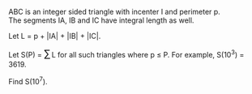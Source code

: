 <p>
ABC is an integer sided triangle with incenter I and perimeter p.<br />
The segments IA, IB and IC have integral length as well. 
</p>
<p>
Let L = p + |IA| + |IB| + |IC|. 
</p>
<p>
Let S(P) = <span style="font-size:larger;"><span style="font-size:larger;">∑</span></span> L for all such triangles where p ≤ P. For example, S(10<sup>3</sup>) = 3619.
</p>
<p>
Find S(10<sup>7</sup>).
</p>

